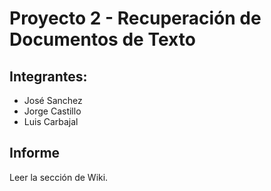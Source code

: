 # Proyecto 2 - Recuperación de Documentos de Texto
## Integrantes:
<ul>
<li>José Sanchez</li>
<li>Jorge Castillo</li>
<li>Luis Carbajal</li>
</ul> 

## Informe
Leer la sección de Wiki.
